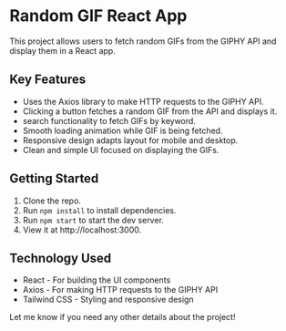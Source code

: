 

# Random GIF React App

This project allows users to fetch random GIFs from the GIPHY API and display them in a React app.

## Key Features

- Uses the Axios library to make HTTP requests to the GIPHY API.
- Clicking a button fetches a random GIF from the API and displays it.
- search functionality to fetch GIFs by keyword.
- Smooth loading animation while GIF is being fetched.
- Responsive design adapts layout for mobile and desktop.
- Clean and simple UI focused on displaying the GIFs.

## Getting Started

1. Clone the repo.
2. Run `npm install` to install dependencies.
3. Run `npm start` to start the dev server.
4. View it at http://localhost:3000.

## Technology Used

- React - For building the UI components
- Axios - For making HTTP requests to the GIPHY API 
- Tailwind CSS - Styling and responsive design
  

Let me know if you need any other details about the project!
